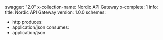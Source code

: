 swagger: "2.0"
x-collection-name: Nordic API Gateway
x-complete: 1
info:
  title: Nordic API Gateway
  version: 1.0.0
schemes:
- http
produces:
- application/json
consumes:
- application/json